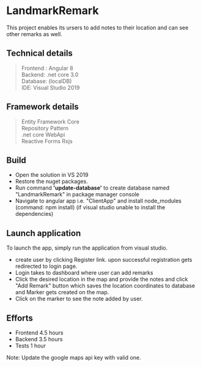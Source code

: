 # LandmarkRemark

This project enables its ursers to add notes to their location and can see other remarks as well.

## Technical details

> Frontend : Angular 8 <br>
> Backend: .net core 3.0 <br>
> Database: (localDB) <br>
> IDE: Visual Studio 2019

## Framework details

> Entity Framework Core<br>
> Repository Pattern<br>
> .net core WebApi<br>
> Reactive Forms
> Rxjs

## Build

- Open the solution in VS 2019
- Restore the nuget packages.
- Run command
<strong>'update-database'</strong> to create database named "LandmarkRemark" in package manager console
- Navigate to angular app i.e. "ClientApp" and install node_modules (command: npm install) (if visual studio unable to install the dependencies)

## Launch application

To launch the app, simply run the application from visual studio.

- create user by clicking Register link. upon successful registration gets redirected to login page.
- Login takes to dashboard where user can add remarks
- Click the desired location in the map and provide the notes and click "Add Remark" button which saves the location coordinates to database and Marker gets created on the map.
- Click on the marker to see the note added by user.

## Efforts
 - Frontend 4.5 hours
 - Backend 3.5 hours
 - Tests 1 hour


 Note: Update the google maps api key with valid one.